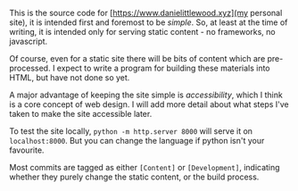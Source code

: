 This is the source code for [https://www.danielittlewood.xyz](my personal
site), it is intended first and foremost to be *simple*. So, at least at the
time of writing, it is intended only for serving static content - no
frameworks, no javascript.

Of course, even for a static site there will be bits of content which are
pre-processed. I expect to write a program for building these materials into
HTML, but have not done so yet.

A major advantage of keeping the site simple is *accessibility*, which I think
is a core concept of web design. I will add more detail about what steps I've
taken to make the site accessible later.

To test the site locally, `python -m http.server 8000` will serve it on
`localhost:8000`. But you can change the language if python isn't your
favourite.

Most commits are tagged as either `[Content]` or `[Development]`, indicating
whether they purely change the static content, or the build process.
